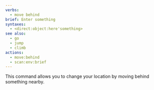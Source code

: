 ```yaml
---
verbs:
  - move behind
brief: Enter something
syntaxes:
  - <direct:object:here'something>
see also:
  - go
  - jump
  - climb
actions:
  - move:behind
  - scan:env:brief
---
```

This command allows you to change your location by moving behind something nearby.
